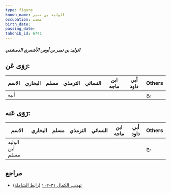 ```yaml
---
type: figure
known_name: الوليد بن نمير
occupation: محدث
birth_date:
passing_date:
tahdhib_id: 6741
---
```

##### الوليد بن نمير بن أوس الأشعري الدمشقي

## رَوَى عَن:
| الاسم | البخاري | مسلم | الترمذي | النسائي | ابن ماجه | أبي داود | Others |
| ----- | ------- | ---- | ------- | ------- | -------- | -------- | ------ |
| أبيه  |         |      |         |         |          |          | بخ     |
## رَوَى عَنه:
| الاسم           | البخاري | مسلم | الترمذي | النسائي | ابن ماجه | أبي داود | Others |
| --------------- | ------- | ---- | ------- | ------- | -------- | -------- | ------ |
| الوليد ابن مسلم |         |      |         |         |          |          | بخ     |
## مراجع
- [تهذيب الكمال ٣١-١٠٢](obsidian://open?vault=Tahdhib-al-Kamal&file=Figures/٦٧٤١-الوليد%20بن%20نمير%20بن%20أوس%20الأشعري%20الدمشقي) ([رابط الشاملة](https://shamela.ws/book/3722/16650))